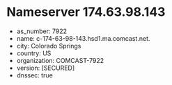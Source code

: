 # Nameserver 174.63.98.143

* as_number: 7922
* name: c-174-63-98-143.hsd1.ma.comcast.net.
* city: Colorado Springs
* country: US
* organization: COMCAST-7922
* version: [SECURED]
* dnssec: true

